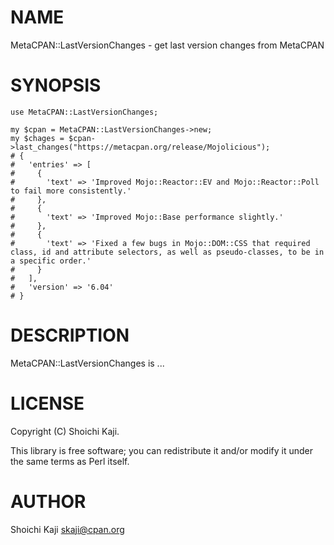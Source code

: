# NAME

MetaCPAN::LastVersionChanges - get last version changes from MetaCPAN

# SYNOPSIS

    use MetaCPAN::LastVersionChanges;

    my $cpan = MetaCPAN::LastVersionChanges->new;
    my $chages = $cpan->last_changes("https://metacpan.org/release/Mojolicious");
    # {
    #   'entries' => [
    #     {
    #       'text' => 'Improved Mojo::Reactor::EV and Mojo::Reactor::Poll to fail more consistently.'
    #     },
    #     {
    #       'text' => 'Improved Mojo::Base performance slightly.'
    #     },
    #     {
    #       'text' => 'Fixed a few bugs in Mojo::DOM::CSS that required class, id and attribute selectors, as well as pseudo-classes, to be in a specific order.'
    #     }
    #   ],
    #   'version' => '6.04'
    # }

# DESCRIPTION

MetaCPAN::LastVersionChanges is ...

# LICENSE

Copyright (C) Shoichi Kaji.

This library is free software; you can redistribute it and/or modify
it under the same terms as Perl itself.

# AUTHOR

Shoichi Kaji <skaji@cpan.org>
